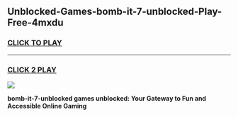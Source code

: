 
## Unblocked-Games-bomb-it-7-unblocked-Play-Free-4mxdu
<h3>
<a href="https://premium76.site?title=bomb-it-7-unblocked&ref=23A">CLICK TO PLAY</a></h3>
<hr>

<h3>
<a href="https://premium76.site?title=bomb-it-7-unblocked&ref=23A">CLICK 2 PLAY</a>
  
</h3>

<a href="https://premium76.site?title=bomb-it-7-unblocked&ref=23A"><img src="https://clearcache.store/games.png"></a>


**bomb-it-7-unblocked games unblocked: Your Gateway to Fun and Accessible Online Gaming**
